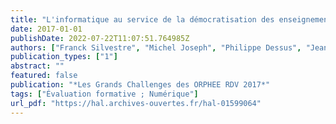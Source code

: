 ```yaml
---
title: "L'informatique au service de la démocratisation des enseignements fondés sur l'évaluation formative"
date: 2017-01-01
publishDate: 2022-07-22T11:07:51.764985Z
authors: ["Franck Silvestre", "Michel Joseph", "Philippe Dessus", "Jean-François Parmentier", "Lionel Poujet", "Issam Rebaï", "John Tranier"]
publication_types: ["1"]
abstract: ""
featured: false
publication: "*Les Grands Challenges des ORPHEE RDV 2017*"
tags: ["Évaluation formative ; Numérique"]
url_pdf: "https://hal.archives-ouvertes.fr/hal-01599064"
---
```


